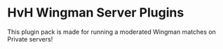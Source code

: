 # HvH Wingman Server Plugins
This plugin pack is made for running a moderated Wingman matches on Private servers!
